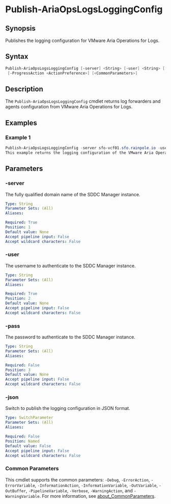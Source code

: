 # Publish-AriaOpsLogsLoggingConfig

## Synopsis

Publishes the logging configuration for VMware Aria Operations for Logs.

## Syntax

```powershell
Publish-AriaOpsLogsLoggingConfig [-server] <String> [-user] <String> [[-pass] <String>] [-json]
 [-ProgressAction <ActionPreference>] [<CommonParameters>]
```

## Description

The `Publish-AriaOpsLogsLoggingConfig` cmdlet returns log forwarders and agents configuration from VMware Aria Operations for Logs.

## Examples

### Example 1

```powershell
Publish-AriaOpsLogsLoggingConfig -server sfo-vcf01.sfo.rainpole.io -user administrator@vsphere.local -pass VMw@re123!
This example returns the logging configuration of the VMware Aria Operations for Logs in your VCF environment.
```

## Parameters

### -server

The fully qualified domain name of the SDDC Manager instance.

```yaml
Type: String
Parameter Sets: (All)
Aliases:

Required: True
Position: 1
Default value: None
Accept pipeline input: False
Accept wildcard characters: False
```

### -user

The username to authenticate to the SDDC Manager instance.

```yaml
Type: String
Parameter Sets: (All)
Aliases:

Required: True
Position: 2
Default value: None
Accept pipeline input: False
Accept wildcard characters: False
```

### -pass

The password to authenticate to the SDDC Manager instance.

```yaml
Type: String
Parameter Sets: (All)
Aliases:

Required: False
Position: 3
Default value: None
Accept pipeline input: False
Accept wildcard characters: False
```

### -json

Switch to publish the logging configuration in JSON format.

```yaml
Type: SwitchParameter
Parameter Sets: (All)
Aliases:

Required: False
Position: Named
Default value: False
Accept pipeline input: False
Accept wildcard characters: False
```

### Common Parameters

This cmdlet supports the common parameters: `-Debug`, `-ErrorAction`, `-ErrorVariable`, `-InformationAction`, `-InformationVariable`, `-OutVariable`, `-OutBuffer`, `-PipelineVariable`, `-Verbose`, `-WarningAction`, and `-WarningVariable`. For more information, see [about_CommonParameters](http://go.microsoft.com/fwlink/?LinkID=113216).
